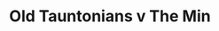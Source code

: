 ---
year: 1991
serialNumber: "0134" 
game: "Old Tauntonians"
title: "Old Tauntonians v The Min"
gameLocation: "Taunton School"
gameDate: "/1991"
shortReport: ""
result: ""
resultType: ""
type: "game"
---